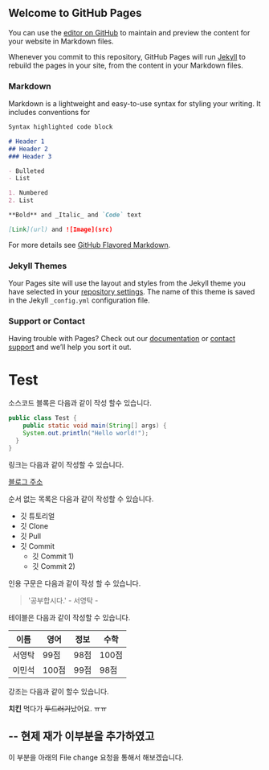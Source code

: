 ## Welcome to GitHub Pages

You can use the [editor on GitHub](https://github.com/tasteofcacao/nsr-mirae-blog/edit/gh-pages/index.md) to maintain and preview the content for your website in Markdown files.

Whenever you commit to this repository, GitHub Pages will run [Jekyll](https://jekyllrb.com/) to rebuild the pages in your site, from the content in your Markdown files.

### Markdown

Markdown is a lightweight and easy-to-use syntax for styling your writing. It includes conventions for

```markdown
Syntax highlighted code block

# Header 1
## Header 2
### Header 3

- Bulleted
- List

1. Numbered
2. List

**Bold** and _Italic_ and `Code` text

[Link](url) and ![Image](src)
```

For more details see [GitHub Flavored Markdown](https://guides.github.com/features/mastering-markdown/).

### Jekyll Themes

Your Pages site will use the layout and styles from the Jekyll theme you have selected in your [repository settings](https://github.com/tasteofcacao/nsr-mirae-blog/settings/pages). The name of this theme is saved in the Jekyll `_config.yml` configuration file.

### Support or Contact

Having trouble with Pages? Check out our [documentation](https://docs.github.com/categories/github-pages-basics/) or [contact support](https://support.github.com/contact) and we’ll help you sort it out.


# Test

소스코드 블록은 다음과 같이 작성 할수 있습니다.

```java
public class Test {
	public static void main(String[] args) {
    System.out.println("Hello world!");
  }
}  
```

링크는 다음과 같이 작성할 수 있습니다.

[블로그 주소](https://blog.naver.com/ndb796)

순서 없는 목록은 다음과 같이 작성할 수 있습니다.
 * 깃 튜토리얼
  * 깃 Clone
  * 깃 Pull
  * 깃 Commit
    * 깃 Commit 1)
    * 깃 Commit 2)

인용 구문은 다음과 같이 작성 할 수 있습니다.

> '공부합시다.' - 서영탁 - 

테이블은 다음과 같이 작성할 수 있습니다.

이름|영어|정보|수학
---|---|---|---|
서영탁|99점|98점|100점|
이민석|100점|99점|98점|

강조는 다음과 같이 할수 있습니다.

**치킨** 먹다가 ~~두드러기~~났어요. ㅠㅠ


--
현제 재가 이부분을 추가하였고
--

이 부분을 아래의 File change 요청을 통해서 해보겠습니다.
